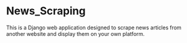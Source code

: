 # News_Scraping

<p>This is a Django web application designed to scrape news articles from another website and display them on your own platform.
</p>

